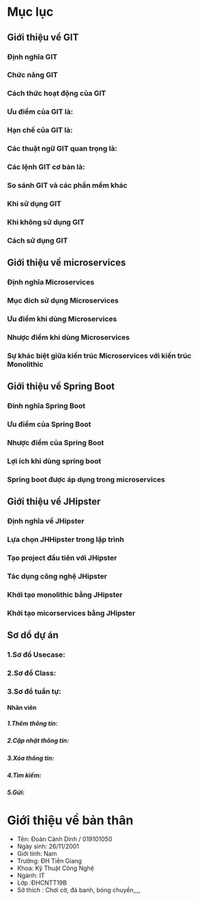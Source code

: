 # Mục lục

## Giới thiệu về GIT
### Định nghĩa GIT
### Chức năng GIT
### Cách thức hoạt động của GIT
### Ưu điểm của GIT là:
### Hạn chế của GIT là:
### Các thuật ngữ GIT quan trọng là:
### Các lệnh GIT cơ bản là:
### So sánh GIT và các phần mềm khác
### Khi sử dụng GIT
### Khi không sử dụng GIT
### Cách sử dụng GIT

## Giới thiệu về microservices
### Định nghĩa Microservices 
### Mục đích sử dụng Microservices 
### Ưu điểm khi dùng Microservices
### Nhược điểm khi dùng Microservices
### Sự khác biệt giữa kiến trúc Microservices với kiến trúc Monolithic 

## Giới thiệu về Spring Boot
### Đinh nghĩa Spring Boot 
###  Ưu điểm của Spring Boot
### Nhược điểm của Spring Boot
### Lợi ích khi dùng spring boot 
### Spring boot  được áp dụng trong microservices 

## Giới thiệu về JHipster
### Định nghĩa về JHipster
### Lựa chọn JHHipster trong lập trình
### Tạo project đầu tiên với JHipster
### Tác dụng công nghệ JHipster
### Khởi tạo monolithic bằng JHipster
### Khởi tạo micorservices bằng JHipster

## Sơ dồ dự án
### 1.Sơ đồ Usecase: 
### 2.Sơ đồ Class:
### 3.Sơ đồ tuần tự:
#### Nhân viên 
##### 1.Thêm thông tin:
##### 2.Cập nhật thông tin:
##### 3.Xóa thông tin:
##### 4.Tìm kiếm:
##### 5.Gửi:
# Giới thiệu về bản thân

- Tên: Đoàn Cảnh Dinh / 019101050
- Ngày sinh: 26/11/2001
- Giới tính: Nam
- Trường: ĐH Tiền Giang
- Khoa: Kỹ Thuật Công Nghệ
- Ngành: IT
- Lớp :ĐHCNTT19B
- Sở thích : Chơi cờ, đá banh, bóng chuyền,,,,